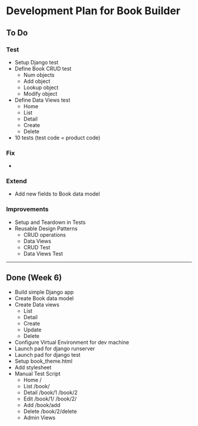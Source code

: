 # Development Plan for Book Builder

## To Do

### Test

* Setup Django test
* Define Book CRUD test
    * Num objects
    * Add object
    * Lookup object
    * Modify object
* Define Data Views test
    * Home
    * List
    * Detail
    * Create
    * Delete
* 10 tests  (test code = product code)


### Fix
* 


### Extend
* Add new fields to Book data model


### Improvements
* Setup and Teardown in Tests
* Reusable Design Patterns
    * CRUD operations
    * Data Views
    * CRUD Test
    * Data Views Test

---

## Done  (Week 6)

* Build simple Django app
* Create Book data model
* Create Data views
    * List
    * Detail
    * Create
    * Update
    * Delete
* Configure Virtual Environment for dev machine
* Launch pad for django runserver
* Launch pad for django test
* Setup book_theme.html
* Add stylesheet
* Manual Test Script
    * Home   /
    * List   /book/
    * Detail /book/1  /book/2
    * Edit   /book/1/  /book/2/
    * Add    /book/add
    * Delete /book/2/delete
    * Admin Views